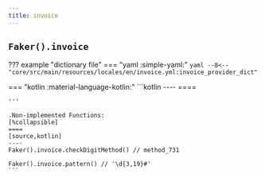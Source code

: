 ```yaml
---
title: invoice
---
```


## `Faker().invoice`

??? example "dictionary file"
    === "yaml :simple-yaml:"
        ```yaml
        --8<-- "core/src/main/resources/locales/en/invoice.yml:invoice_provider_dict"
        ```

=== "kotlin :material-language-kotlin:"
    ```kotlin
    ----
    ====

    '''

    .Non-implemented Functions:
    [%collapsible]
    ====
    [source,kotlin]
    ----
    Faker().invoice.checkDigitMethod() // method_731

    Faker().invoice.pattern() // '\d{3,19}#'
    ```
